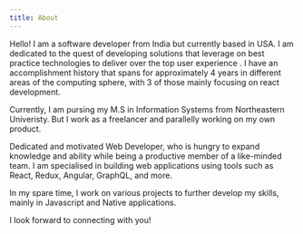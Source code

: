```yaml
---
title: About
---
```


Hello! I am a software developer from India but currently based in USA. I am dedicated to the quest of developing solutions that leverage on best practice technologies to deliver over the top user experience . I have an accomplishment history that spans for approximately 4 years in different areas of the computing sphere, with 3 of those mainly focusing on react development.

Currently, I am pursing my M.S in Information Systems from Northeastern Univeristy. But I work as a freelancer and parallelly working on my own product.

Dedicated and motivated Web Developer, who is hungry to expand knowledge and ability while being a productive member of a like-minded team. I am specialised in building web applications using tools such as React, Redux, Angular, GraphQL, and more.

In my spare time, I work on various projects to further develop my skills, mainly in Javascript and Native applications.

I look forward to connecting with you! 